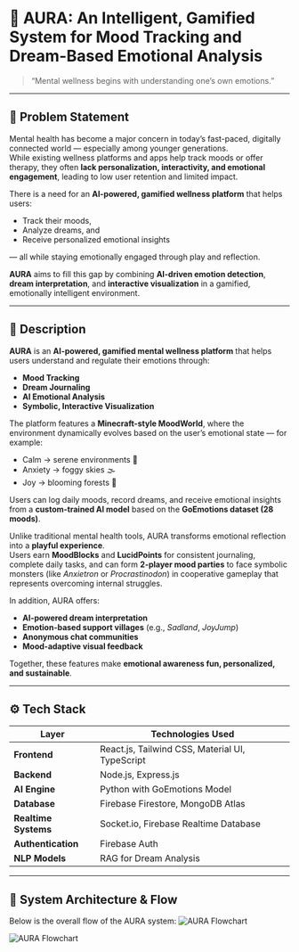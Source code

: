 # 🌈 AURA: An Intelligent, Gamified System for Mood Tracking and Dream-Based Emotional Analysis

> “Mental wellness begins with understanding one’s own emotions.”

---

## 🧠 Problem Statement

Mental health has become a major concern in today’s fast-paced, digitally connected world — especially among younger generations.  
While existing wellness platforms and apps help track moods or offer therapy, they often **lack personalization, interactivity, and emotional engagement**, leading to low user retention and limited impact.

There is a need for an **AI-powered, gamified wellness platform** that helps users:
- Track their moods,
- Analyze dreams, and
- Receive personalized emotional insights  

— all while staying emotionally engaged through play and reflection.

**AURA** aims to fill this gap by combining **AI-driven emotion detection**, **dream interpretation**, and **interactive visualization** in a gamified, emotionally intelligent environment.

---

## 🌟 Description

**AURA** is an **AI-powered, gamified mental wellness platform** that helps users understand and regulate their emotions through:
- **Mood Tracking**
- **Dream Journaling**
- **AI Emotional Analysis**
- **Symbolic, Interactive Visualization**

The platform features a **Minecraft-style MoodWorld**, where the environment dynamically evolves based on the user’s emotional state — for example:
- Calm → serene environments 🌊  
- Anxiety → foggy skies 🌫️  
- Joy → blooming forests 🌸  

Users can log daily moods, record dreams, and receive emotional insights from a **custom-trained AI model** based on the **GoEmotions dataset (28 moods)**.

Unlike traditional mental health tools, AURA transforms emotional reflection into a **playful experience**.  
Users earn **MoodBlocks** and **LucidPoints** for consistent journaling, complete daily tasks, and can form **2-player mood parties** to face symbolic monsters (like *Anxietron* or *Procrastinodon*) in cooperative gameplay that represents overcoming internal struggles.

In addition, AURA offers:
- **AI-powered dream interpretation**
- **Emotion-based support villages** (e.g., *Sadland*, *JoyJump*)
- **Anonymous chat communities**
- **Mood-adaptive visual feedback**

Together, these features make **emotional awareness fun, personalized, and sustainable**.

---

## ⚙️ Tech Stack

| Layer | Technologies Used |
|-------|--------------------|
| **Frontend** | React.js, Tailwind CSS, Material UI, TypeScript |
| **Backend** | Node.js, Express.js |
| **AI Engine** | Python  with GoEmotions Model |
| **Database** | Firebase Firestore, MongoDB Atlas |
| **Realtime Systems** | Socket.io, Firebase Realtime Database |
| **Authentication** | Firebase Auth |
| **NLP Models** | RAG for Dream Analysis |

---

## 🧩 System Architecture & Flow

Below is the overall flow of the AURA system:
![AURA Flowchart](/Aura/image.png)

![AURA Flowchart](/aura/image.png.jpg)
